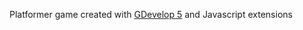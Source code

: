 Platformer game created with <a href="https://gdevelop.io/">GDevelop 5</a> and Javascript extensions
